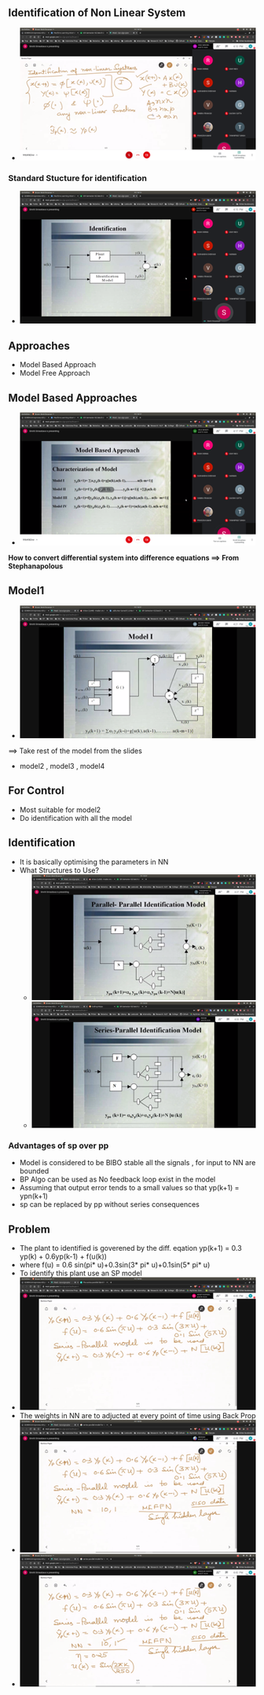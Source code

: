 ## Identification of Non Linear System
- ![identification](identification.jpg)
### Standard Stucture for identification
- ![structure](strcuture.jpg)

## Approaches
- Model Based Approach
- Model Free Approach

## Model Based Approaches
- ![model_based](model_based.jpg)

**How to convert differential system into difference equations ==> From Stephanapolous**

## Model1
- ![model1](model1.jpg)

==> Take rest of the model from the slides
- model2 , model3 , model4

## For Control
- Most suitable for model2
- Do identification with all the model

## Identification
- It is basically optimising the parameters in NN
- What Structures to Use?
  - ![pp](pp.jpg)
  - ![sp](sp.jpg)
### Advantages of sp over pp
- Model is considered to be BIBO stable all the signals , for input to NN are bounded
- BP Algo can be used as No feedback loop exist in the model
- Assuming that output error tends to a small values so that yp(k+1) = ypn(k+1)
- sp can be replaced by pp without series consequences

## Problem
- The plant to identified is goverened by the diff. eqation yp(k+1) = 0.3 yp(k) + 0.6yp(k-1) + f(u(k))
- where f(u) = 0.6 sin(pi* u)+0.3sin(3* pi* u)+0.1sin(5* pi* u)
- To identify this plant use an SP model
- ![prb](prb.jpg)
- The weights in NN are to adjucted at every point of time using Back Prop
- ![prb_dex](prb_dex1.jpg)
- ![prb_dex](prb_dex2.jpg)
